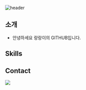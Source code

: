 ![header](https://capsule-render.vercel.app/api?type=waving&color=gradient&customColorList=10&height=200&text=rrangeess's%20GITHUB&fontSize=50&animation=twinkling&fontAlign=68&fontAlignY=36)

## 소개
- 안녕하세요 랑랑이의 GITHUB입니다.

## Skills

## Contact
<a href="https://blog.naver.com/zlions2127"><img src="https://img.shields.io/badge/Naver-03C75A?style=flat-square&logo=Naver&logoColor=white"/></a>
